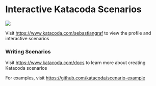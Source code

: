 # Interactive Katacoda Scenarios

[![](http://shields.katacoda.com/katacoda/sebastiangraf/count.svg)](https://www.katacoda.com/sebastiangraf "Get your profile on Katacoda.com")

Visit https://www.katacoda.com/sebastiangraf to view the profile and interactive scenarios

### Writing Scenarios
Visit https://www.katacoda.com/docs to learn more about creating Katacoda scenarios

For examples, visit https://github.com/katacoda/scenario-example

